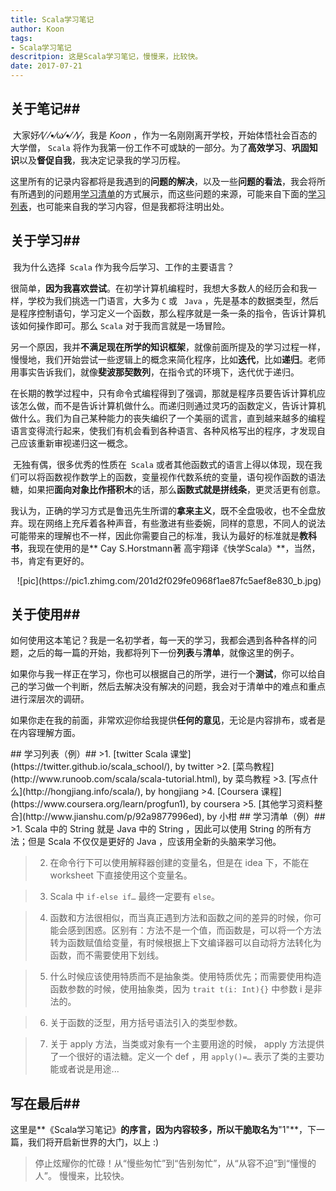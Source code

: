 ```yaml
---
title: Scala学习笔记
author: Koon
tags:
- Scala学习笔记
descritpion: 这是Scala学习笔记，慢慢来，比较快。
date: 2017-07-21
---
```


## 关于笔记##

​   大家好⁄(⁄ ⁄•⁄ω⁄•⁄ ⁄)⁄，我是 *Koon* ，作为一名刚刚离开学校，开始体悟社会百态的大学僧， `Scala` 将作为我第一份工作不可或缺的一部分。为了**高效学习**、**巩固知识**以及**督促自我**，我决定记录我的学习历程。

​   这里所有的记录内容都将是我遇到的**问题的解决**，以及一些**问题的看法**，我会将所有所遇到的问题用[学习清单](#jump-to-detail)的方式展示，而这些问题的来源，可能来自下面的[学习列表](#jump-to-list)，也可能来自我的学习内容，但是我都将注明出处。



## 关于学习##

​   我为什么选择` Scala` 作为我今后学习、工作的主要语言？

​   很简单，**因为我喜欢尝试**。在初学计算机编程时，我想大多数人的经历会和我一样，学校为我们挑选一门语言，大多为  `C`  或 ` Java` ，先是基本的数据类型，然后是程序控制语句，学习定义一个函数，那么程序就是一条一条的指令，告诉计算机该如何操作即可。那么 `Scala` 对于我而言就是一场冒险。

​   另一个原因，我并**不满足现在所学的知识框架**，就像前面所提及的学习过程一样，慢慢地，我们开始尝试一些逻辑上的概念来简化程序，比如**迭代**，比如**递归**。老师用事实告诉我们，就像**斐波那契数列**，在指令式的环境下，迭代优于递归。

​   在长期的教学过程中，只有命令式编程得到了强调，那就是程序员要告诉计算机应该怎么做，而不是告诉计算机做什么。而递归则通过灵巧的函数定义，告诉计算机做什么。我们为自己某种能力的丧失编织了一个美丽的谎言，直到越来越多的编程语言变得流行起来，使我们有机会看到各种语言、各种风格写出的程序，才发现自己应该重新审视递归这一概念。

​   无独有偶，很多优秀的性质在` Scala` 或者其他函数式的语言上得以体现，现在我们可以将函数视作数学上的函数，变量视作代数系统的变量，语句视作函数的语法糖，如果把**面向对象比作搭积木**的话，那么**函数式就是拼线条**，更灵活更有创意。

​   我认为，正确的学习方式是鲁迅先生所谓的**拿来主义**，既不全盘吸收，也不全盘放弃。现在网络上充斥着各种声音，有些激进有些委婉，同样的意思，不同人的说法可能带来的理解也不一样，因此你需要自己的标准，我认为最好的标准就是**教科书**，我现在使用的是** Cay S.Horstmann著 高宇翔译《快学Scala》**，当然，书，肯定有更好的。
<center>
​   ![pic](https://pic1.zhimg.com/201d2f029fe0968f1ae87fc5aef8e830_b.jpg)
</center>


## 关于使用##

​   如何使用这本笔记？我是一名初学者，每一天的学习，我都会遇到各种各样的问题，之后的每一篇的开始，我都将列下一份**列表**与**清单**，就像这里的例子。

​   如果你与我一样正在学习，你也可以根据自己的所学，进行一个**测试**，你可以给自己的学习做一个判断，然后去解决没有解决的问题，我会对于清单中的难点和重点进行深层次的调研。

​   如果你走在我的前面，非常欢迎你给我提供**任何的意见**，无论是内容排布，或者是在内容理解方面。


<span id="jump-to-list">
## 学习列表（例）##
</span>
>1. [twitter Scala 课堂](https://twitter.github.io/scala_school/), by twitter
>2. [菜鸟教程](http://www.runoob.com/scala/scala-tutorial.html), by 菜鸟教程
>3. [写点什么](http://hongjiang.info/scala/), by hongjiang
>4. [Coursera 课程](https://www.coursera.org/learn/progfun1), by coursera
>5. [其他学习资料整合](http://www.jianshu.com/p/92a9877996ed), by 小柑


<span id="jump-to-detail">
## 学习清单（例）##
</span>
>1. Scala 中的 String 就是 Java 中的 String ，因此可以使用 String 的所有方法；但是 Scala 不仅仅是更好的 Java ，应该用全新的头脑来学习他。

>2. 在命令行下可以使用解释器创建的变量名，但是在 idea 下，不能在 worksheet 下直接使用这个变量名。

>3. Scala 中 `if-else if…` 最终一定要有 `else`。

>4. 函数和方法很相似，而当真正遇到方法和函数之间的差异的时候，你可能会感到困惑。区别有：方法不是一个值，而函数是，可以将一个方法转为函数赋值给变量，有时候根据上下文编译器可以自动将方法转化为函数，而不需要使用下划线。

>5. 什么时候应该使用特质而不是抽象类。使用特质优先；而需要使用构造函数参数的时候，使用抽象类，因为 `trait t(i: Int){}` 中参数 i 是非法的。

>6. 关于函数的泛型，用方括号语法引入的类型参数。

>7. 关于 apply 方法，当类或对象有一个主要用途的时候， apply 方法提供了一个很好的语法糖。定义一个 def ，用 `apply()=…` 表示了类的主要功能或者说是用途...




## 写在最后##

​   这里是**《Scala学习笔记》**的序言，因为内容较多，所以干脆取名为**"1"**，下一篇，我们将开启新世界的大门，以上 :)

> ​ 停止炫耀你的忙碌！从“慢些匆忙”到“告别匆忙”，从“从容不迫”到“懂慢的人”。
> ​ 慢慢来，比较快。